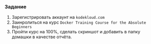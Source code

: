 ### Задание

1. Зарегистрировать аккаунт на `kodekloud.com`
2. Заинролиться на курс `Docker Training Course for the Absolute Beginners`
3. Пройти курс на 100%, сделать скриншот и добавить в папку домашки в качестве отчёта.

